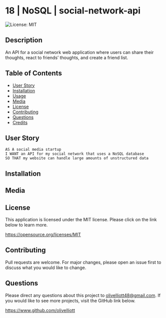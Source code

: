 # 18 | NoSQL | social-network-api
![License: MIT](https://img.shields.io/badge/License-MIT-yellow.svg)

## Description
An API for a social network web application where users can share their thoughts, react to friends’ thoughts, and create a friend list.

## Table of Contents
- [User Story](#user-story)
- [Installation](#installation)
- [Usage](#usage)
- [Media](#media)
- [License](#license)
- [Contributing](#contributing)
- [Questions](#questions)
- [Credits](#credits)

## User Story
```
AS A social media startup
I WANT an API for my social network that uses a NoSQL database
SO THAT my website can handle large amounts of unstructured data
```

## Installation

## Media

## License
This application is licensed under the MIT license. Please click on the link below to learn more.

https://opensource.org/licenses/MIT

## Contributing

Pull requests are welcome. For major changes, please open an issue first to discuss what you would like to change.

## Questions

Please direct any questions about this project to olivelliott48@gmail.com. If you would like to see more projects, visit the GitHub link below.

https://www.github.com/olivelliott